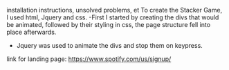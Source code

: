  installation instructions, unsolved problems, et
To create the Stacker Game, I used html, Jquery and css.
-First I started by creating the divs that would be animated, 
followed by their styling in css, the page structure fell into place afterwards.
- Jquery was used to animate the divs and stop them on keypress.



link for landing page: https://www.spotify.com/us/signup/ 
